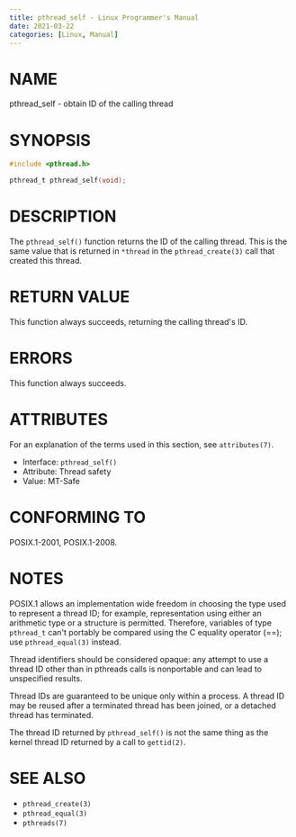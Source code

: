 ```yaml
---
title: pthread_self - Linux Programmer's Manual
date: 2021-03-22
categories: [Linux, Manual]
---
```


# NAME

pthread_self - obtain ID of the calling thread

# SYNOPSIS

```c
#include <pthread.h>

pthread_t pthread_self(void);
```

# DESCRIPTION

The `pthread_self()` function returns the ID of the calling thread. This is the same value that is returned in `*thread` in the `pthread_create(3)` call that created this thread.

# RETURN VALUE

This function always succeeds, returning the calling thread's ID.

# ERRORS

This function always succeeds.

# ATTRIBUTES

For an explanation of the terms used in this section, see `attributes(7)`.

- Interface: `pthread_self()`
- Attribute: Thread safety
- Value: MT-Safe

# CONFORMING TO

POSIX.1-2001, POSIX.1-2008.

# NOTES

POSIX.1 allows an implementation wide freedom in choosing the type used to represent a thread ID; for example, representation using either an arithmetic type or a structure is permitted. Therefore, variables of type `pthread_t` can't portably be compared using the C equality operator (==); use `pthread_equal(3)` instead.

Thread identifiers should be considered opaque: any attempt to use a thread ID other than in pthreads calls is nonportable and can lead to unspecified results.

Thread IDs are guaranteed to be unique only within a process. A thread ID may be reused after a terminated thread has been joined, or a detached thread has terminated.

The thread ID returned by `pthread_self()` is not the same thing as the kernel thread ID returned by a call to `gettid(2)`.

# SEE ALSO

- `pthread_create(3)`
- `pthread_equal(3)`
- `pthreads(7)`
